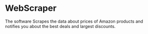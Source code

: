 # WebScraper
The software Scrapes the data about prices of Amazon products and notifies you about the best deals and largest discounts.
